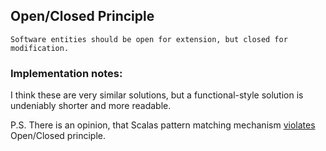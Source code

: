 ## Open/Closed Principle

```text
Software entities should be open for extension, but closed for modification.
```

### Implementation notes:

I think these are very similar solutions, but a functional-style solution is undeniably shorter and more readable.

P.S. There is an opinion, that Scalas pattern matching
mechanism [violates](https://stackoverflow.com/questions/563369/does-scalas-pattern-matching-violate-the-open-closed-principle)
Open/Closed principle. 